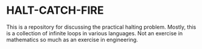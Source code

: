 # HALT-CATCH-FIRE

This is a repository for discussing the practical halting problem.
Mostly, this is a collection of infinite loops in various languages.
Not an exercise in mathematics so much as an exercise in engineering.
